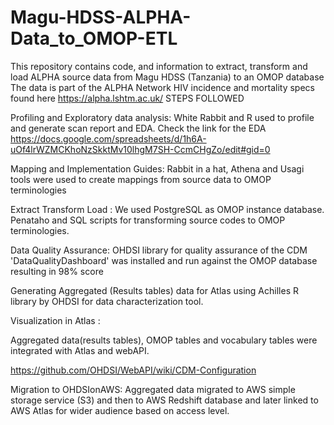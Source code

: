 # Magu-HDSS-ALPHA-Data_to_OMOP-ETL
This repository contains code, and information to extract, transform and load ALPHA source data from Magu HDSS (Tanzania) to an OMOP database
The data is part of the ALPHA Network HIV incidence and mortality specs found here https://alpha.lshtm.ac.uk/
STEPS FOLLOWED

Profiling and Exploratory data analysis:
White Rabbit and R used to profile and generate scan report and EDA. Check the link for the EDA https://docs.google.com/spreadsheets/d/1h6A-uOf4lrWZMCKhoNzSkktMv10lhgM7SH-CcmCHgZo/edit#gid=0

Mapping and Implementation Guides:
Rabbit in a hat, Athena and Usagi tools were used to create mappings from source data to OMOP terminologies

Extract Transform Load :
We used PostgreSQL as OMOP instance database. Penataho and SQL scripts for transforming source codes to OMOP terminologies.

Data Quality Assurance:
OHDSI library for quality assurance of the CDM 'DataQualityDashboard' was installed and run against the OMOP database resulting in 98% score

Generating Aggregated (Results tables) data for Atlas using Achilles R library by OHDSI for data characterization tool.

Visualization in Atlas :

Aggregated data(results tables), OMOP tables and vocabulary tables were integrated with Atlas and webAPI.

https://github.com/OHDSI/WebAPI/wiki/CDM-Configuration

Migration to OHDSIonAWS:
Aggregated data migrated to AWS simple storage service (S3) and then to AWS Redshift database and later linked to AWS Atlas for wider audience based on access level.
